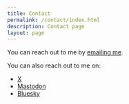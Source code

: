 ```yaml
---
title: Contact
permalink: /contact/index.html
description: Contact page
layout: page
---
```


You can reach out to me by [emailing me](mailto:hello@yoursite.com).

You can also reach out to me on:

- [X](https://www.x.com/)
- [Mastodon](https://mastodon.social/)
- [Bluesky](https://bsky.app/)
